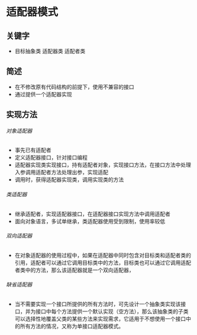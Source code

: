 # 适配器模式

## 关键字

* 目标抽象类 适配器类 适配者类

## 简述

* 在不修改原有代码结构的前提下，使用不兼容的接口
* 通过提供一个适配器实现

## 实现方法

###### 对象适配器
* 事先已有适配者
* 定义适配器接口，针对接口编程
* 适配器实现类实现接口，持有适配者对象，实现接口方法，在接口方法中处理入参调用适配者方法处理出参，实现适配
* 调用时，获得适配器实现类，调用实现类的方法

###### 类适配器

* 继承适配者，实现适配器接口，在适配器接口实现方法中调用适配者
* 面向对象语言，多试单继承，类适配器使用受到限制，使用率较低

###### 双向适配器

* 在对象适配器的使用过程中，如果在适配器中同时包含对目标类和适配者类的引用，适配者可以通过它调用目标类中的方法，目标类也可以通过它调用适配者类中的方法，那么该适配器就是一个双向适配器，

###### 缺省适配器

* 当不需要实现一个接口所提供的所有方法时，可先设计一个抽象类实现该接口，并为接口中每个方法提供一个默认实现（空方法），那么该抽象类的子类可以选择性地覆盖父类的某些方法来实现需求，它适用于不想使用一个接口中的所有方法的情况，又称为单接口适配器模式。